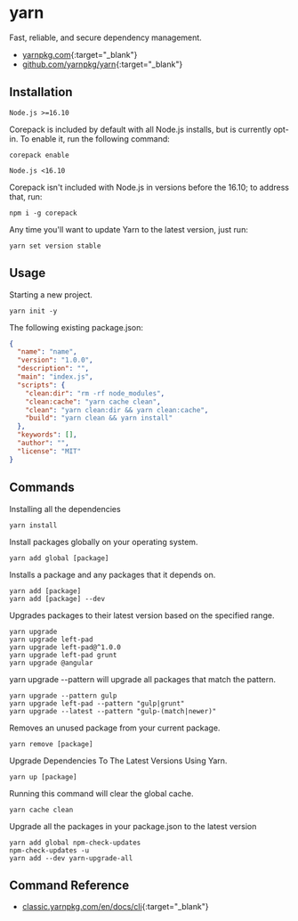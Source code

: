 # yarn

Fast, reliable, and secure dependency management.

- [yarnpkg.com](https://yarnpkg.com/){:target="_blank"}
- [github.com/yarnpkg/yarn](https://github.com/yarnpkg/yarn){:target="_blank"}

## Installation

`Node.js >=16.10`

Corepack is included by default with all Node.js installs, but is currently opt-in. To enable it, run the following command:

```shell
corepack enable
```

`Node.js <16.10`

Corepack isn't included with Node.js in versions before the 16.10; to address that, run:

```shell
npm i -g corepack
```

Any time you'll want to update Yarn to the latest version, just run:

```shell
yarn set version stable
```

## Usage

Starting a new project.

```shell
yarn init -y
```

The following existing package.json:

```json
{
  "name": "name",
  "version": "1.0.0",
  "description": "",
  "main": "index.js",
  "scripts": {
    "clean:dir": "rm -rf node_modules",
    "clean:cache": "yarn cache clean",
    "clean": "yarn clean:dir && yarn clean:cache",
    "build": "yarn clean && yarn install"
  },
  "keywords": [],
  "author": "",
  "license": "MIT"
}
```

## Commands

Installing all the dependencies

```shell
yarn install
```

Install packages globally on your operating system.

```shell
yarn add global [package]
```

Installs a package and any packages that it depends on.

```shell
yarn add [package]
yarn add [package] --dev
```

Upgrades packages to their latest version based on the specified range.

```shell
yarn upgrade
yarn upgrade left-pad
yarn upgrade left-pad@^1.0.0
yarn upgrade left-pad grunt
yarn upgrade @angular
```

yarn upgrade --pattern <pattern> will upgrade all packages that match the pattern.

```shell
yarn upgrade --pattern gulp
yarn upgrade left-pad --pattern "gulp|grunt"
yarn upgrade --latest --pattern "gulp-(match|newer)"
```

Removes an unused package from your current package.

```shell
yarn remove [package]
```

Upgrade Dependencies To The Latest Versions Using Yarn.

```shell
yarn up [package]
```

Running this command will clear the global cache.

```shell
yarn cache clean
```

Upgrade all the packages in your package.json to the latest version

```shell
yarn add global npm-check-updates
npm-check-updates -u
yarn add --dev yarn-upgrade-all
```

## Command Reference

- [classic.yarnpkg.com/en/docs/cli](https://classic.yarnpkg.com/en/docs/cli){:target="_blank"}
